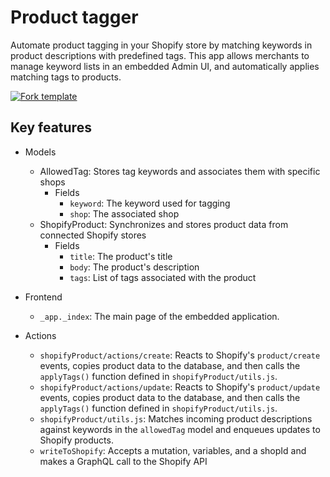 # Product tagger

Automate product tagging in your Shopify store by matching keywords in product descriptions with predefined tags. This app allows merchants to manage keyword lists in an embedded Admin UI, and automatically applies matching tags to products.

[![Fork template](https://img.shields.io/badge/Fork%20template-%233A0CFF?style=for-the-badge)](https://app.gadget.dev/auth/fork?domain=product-tagger-custom-remix-ssr.gadget.app)

## Key features

- Models

  - AllowedTag: Stores tag keywords and associates them with specific shops
    - Fields
      - `keyword`: The keyword used for tagging
      - `shop`: The associated shop
  - ShopifyProduct: Synchronizes and stores product data from connected Shopify stores
    - Fields
      - `title`: The product's title
      - `body`: The product's description
      - `tags`: List of tags associated with the product

- Frontend

  - `_app._index`: The main page of the embedded application.

- Actions

  - `shopifyProduct/actions/create`: Reacts to Shopify's `product/create` events, copies product data to the database, and then calls the `applyTags()` function defined in `shopifyProduct/utils.js`.
  - `shopifyProduct/actions/update`: Reacts to Shopify's `product/update` events, copies product data to the database, and then calls the `applyTags()` function defined in `shopifyProduct/utils.js`.
  - `shopifyProduct/utils.js`: Matches incoming product descriptions against keywords in the `allowedTag` model and enqueues updates to Shopify products.
  - `writeToShopify`: Accepts a mutation, variables, and a shopId and makes a GraphQL call to the Shopify API
